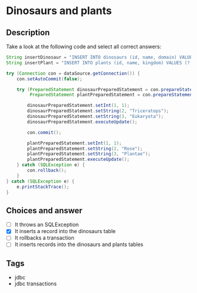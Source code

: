 # Dinosaurs and plants

## Description
Take a look at the following code and select all correct answers:

```java
String insertDinosaur = "INSERT INTO dinosaurs (id, name, domain) VALUES (?, ?, ?)";
String insertPlant = "INSERT INTO plants (id, name, kingdom) VALUES (?, ?, ?)";

try (Connection con = dataSource.getConnection()) {
    con.setAutoCommit(false);

    try (PreparedStatement dinosaurPreparedStatement = con.prepareStatement(insertDinosaur);
         PreparedStatement plantPreparedStatement = con.prepareStatement(insertPlant)) {

        dinosaurPreparedStatement.setInt(1, 1);
        dinosaurPreparedStatement.setString(2, "Triceratops");
        dinosaurPreparedStatement.setString(3, "Eukaryota");
        dinosaurPreparedStatement.executeUpdate();

        con.commit();

        plantPreparedStatement.setInt(1, 1);
        plantPreparedStatement.setString(2, "Rose");
        plantPreparedStatement.setString(3, "Plantae");
        plantPreparedStatement.executeUpdate();
    } catch (SQLException e) {
        con.rollback();
    }
} catch (SQLException e) {
    e.printStackTrace();
}
```
## Choices and answer
- [ ] It throws an SQLException
- [x] It inserts a record into the dinosaurs table
- [ ] It rollbacks a transaction
- [ ] It inserts records into the dinosaurs and plants tables

## Tags
- jdbc
- jdbc transactions